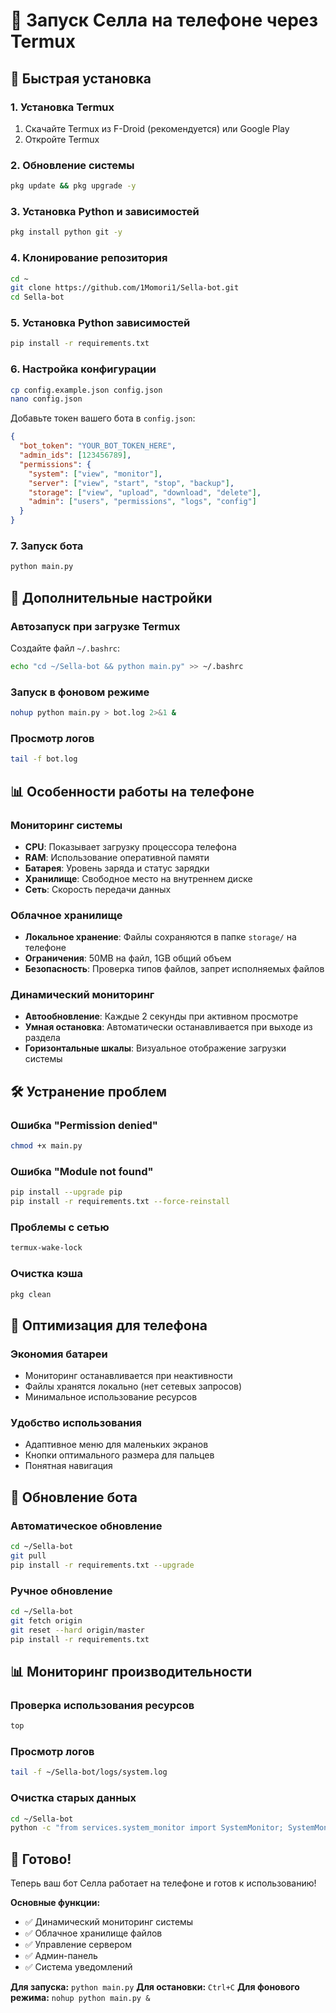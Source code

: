 # 📱 Запуск Селла на телефоне через Termux

## 🚀 Быстрая установка

### 1. Установка Termux
1. Скачайте Termux из F-Droid (рекомендуется) или Google Play
2. Откройте Termux

### 2. Обновление системы
```bash
pkg update && pkg upgrade -y
```

### 3. Установка Python и зависимостей
```bash
pkg install python git -y
```

### 4. Клонирование репозитория
```bash
cd ~
git clone https://github.com/1Momori1/Sella-bot.git
cd Sella-bot
```

### 5. Установка Python зависимостей
```bash
pip install -r requirements.txt
```

### 6. Настройка конфигурации
```bash
cp config.example.json config.json
nano config.json
```

Добавьте токен вашего бота в `config.json`:
```json
{
  "bot_token": "YOUR_BOT_TOKEN_HERE",
  "admin_ids": [123456789],
  "permissions": {
    "system": ["view", "monitor"],
    "server": ["view", "start", "stop", "backup"],
    "storage": ["view", "upload", "download", "delete"],
    "admin": ["users", "permissions", "logs", "config"]
  }
}
```

### 7. Запуск бота
```bash
python main.py
```

## 🔧 Дополнительные настройки

### Автозапуск при загрузке Termux
Создайте файл `~/.bashrc`:
```bash
echo "cd ~/Sella-bot && python main.py" >> ~/.bashrc
```

### Запуск в фоновом режиме
```bash
nohup python main.py > bot.log 2>&1 &
```

### Просмотр логов
```bash
tail -f bot.log
```

## 📊 Особенности работы на телефоне

### Мониторинг системы
- **CPU**: Показывает загрузку процессора телефона
- **RAM**: Использование оперативной памяти
- **Батарея**: Уровень заряда и статус зарядки
- **Хранилище**: Свободное место на внутреннем диске
- **Сеть**: Скорость передачи данных

### Облачное хранилище
- **Локальное хранение**: Файлы сохраняются в папке `storage/` на телефоне
- **Ограничения**: 50MB на файл, 1GB общий объем
- **Безопасность**: Проверка типов файлов, запрет исполняемых файлов

### Динамический мониторинг
- **Автообновление**: Каждые 2 секунды при активном просмотре
- **Умная остановка**: Автоматически останавливается при выходе из раздела
- **Горизонтальные шкалы**: Визуальное отображение загрузки системы

## 🛠️ Устранение проблем

### Ошибка "Permission denied"
```bash
chmod +x main.py
```

### Ошибка "Module not found"
```bash
pip install --upgrade pip
pip install -r requirements.txt --force-reinstall
```

### Проблемы с сетью
```bash
termux-wake-lock
```

### Очистка кэша
```bash
pkg clean
```

## 📱 Оптимизация для телефона

### Экономия батареи
- Мониторинг останавливается при неактивности
- Файлы хранятся локально (нет сетевых запросов)
- Минимальное использование ресурсов

### Удобство использования
- Адаптивное меню для маленьких экранов
- Кнопки оптимального размера для пальцев
- Понятная навигация

## 🔄 Обновление бота

### Автоматическое обновление
```bash
cd ~/Sella-bot
git pull
pip install -r requirements.txt --upgrade
```

### Ручное обновление
```bash
cd ~/Sella-bot
git fetch origin
git reset --hard origin/master
pip install -r requirements.txt
```

## 📊 Мониторинг производительности

### Проверка использования ресурсов
```bash
top
```

### Просмотр логов
```bash
tail -f ~/Sella-bot/logs/system.log
```

### Очистка старых данных
```bash
cd ~/Sella-bot
python -c "from services.system_monitor import SystemMonitor; SystemMonitor().cleanup_old_data()"
```

## 🎯 Готово!

Теперь ваш бот Селла работает на телефоне и готов к использованию!

**Основные функции:**
- ✅ Динамический мониторинг системы
- ✅ Облачное хранилище файлов
- ✅ Управление сервером
- ✅ Админ-панель
- ✅ Система уведомлений

**Для запуска:** `python main.py`
**Для остановки:** `Ctrl+C`
**Для фонового режима:** `nohup python main.py &` 